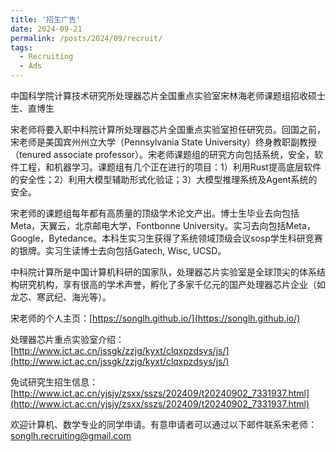 ```yaml
---
title: '招生广告'
date: 2024-09-21
permalink: /posts/2024/09/recruit/
tags:
  - Recruiting
  - Ads
---
```


中国科学院计算技术研究所处理器芯片全国重点实验室宋林海老师课题组招收硕士生、直博生

宋老师将要入职中科院计算所处理器芯片全国重点实验室担任研究员。回国之前，宋老师是美国宾州州立大学（Pennsylvania State University）终身教职副教授（tenured associate professor）。宋老师课题组的研究方向包括系统，安全，软件工程，和机器学习。课题组有几个正在进行的项目：1）利用Rust提高底层软件的安全性；2）利用大模型辅助形式化验证；3）大模型推理系统及Agent系统的安全。

宋老师的课题组每年都有高质量的顶级学术论文产出。博士生毕业去向包括Meta，天翼云，北京邮电大学，Fontbonne University。实习去向包括Meta，Google，Bytedance。本科生实习生获得了系统领域顶级会议sosp学生科研竞赛的银牌。实习生读博士去向包括Gatech, Wisc, UCSD。

中科院计算所是中国计算机科研的国家队，处理器芯片实验室是全球顶尖的体系结构研究机构，享有很高的学术声誉，孵化了多家千亿元的国产处理器芯片企业（如龙芯、寒武纪、海光等）。

宋老师的个人主页：[https://songlh.github.io/](https://songlh.github.io/)

处理器芯片重点实验室介绍：[http://www.ict.ac.cn/jssgk/zzjg/kyxt/clqxpzdsys/js/](http://www.ict.ac.cn/jssgk/zzjg/kyxt/clqxpzdsys/js/)

免试研究生招生信息：[http://www.ict.ac.cn/yjsjy/zsxx/sszs/202409/t20240902_7331937.html](http://www.ict.ac.cn/yjsjy/zsxx/sszs/202409/t20240902_7331937.html)

欢迎计算机、数学专业的同学申请。有意申请者可以通过以下邮件联系宋老师：songlh.recruiting@gmail.com